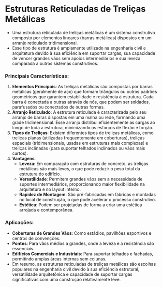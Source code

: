 # Estruturas Reticuladas de Treliças Metálicas
- Uma estrutura reticulada de treliças metálicas é um sistema construtivo composto por elementos lineares (barras metálicas) dispostos em um arranjo reticulado tridimensional.
- Esse tipo de estrutura é amplamente utilizado na engenharia civil e arquitetura devido à sua eficiência em suportar cargas, sua capacidade de vencer grandes vãos sem apoios intermediários e sua leveza comparada a outros sistemas construtivos.

### Principais Características:
1. **Elementos Principais**: As treliças metálicas são compostas por barras metálicas (geralmente de aço) que formam triângulos ou outros padrões geométricos que garantem estabilidade e resistência à estrutura. Cada barra é conectada a outras através de nós, que podem ser soldados, parafusados ou conectados de outras formas.
2. **Arranjo Reticulado**: A estrutura reticulada é caracterizada pelo seu arranjo de barras dispostas em uma malha ou rede, formando uma grade tridimensional. Esse arranjo distribui eficientemente as cargas ao longo de toda a estrutura, minimizando os esforços de flexão e torção.
3. **Tipos de Treliças**: Existem diferentes tipos de treliças metálicas, como treliças planas (utilizadas frequentemente em coberturas), treliças espaciais (tridimensionais, usadas em estruturas mais complexas) e treliças inclinadas (para suportar telhados inclinados ou vãos mais curtos).
4. **Vantagens**:
   - **Leveza**: Em comparação com estruturas de concreto, as treliças metálicas são mais leves, o que pode reduzir o peso total da estrutura do edifício.
   - **Versatilidade**: Permitem grandes vãos sem a necessidade de suportes intermediários, proporcionando maior flexibilidade na arquitetura e no layout interno.
   - **Rapidez de Montagem**: São pré-fabricadas em fábricas e montadas no local de construção, o que pode acelerar o processo construtivo.
   - **Estética**: Podem ser projetadas de forma a criar uma estética arrojada e contemporânea.
### Aplicações:
- **Coberturas de Grandes Vãos**: Como estádios, pavilhões esportivos e centros de convenções.
- **Pontes**: Para vãos médios a grandes, onde a leveza e a resistência são essenciais.
- **Edifícios Comerciais e Industriais**: Para suportar telhados e fachadas, permitindo amplas áreas internas sem colunas.
- Em resumo, as estruturas reticuladas de treliças metálicas são escolhas populares na engenharia civil devido à sua eficiência estrutural, versatilidade arquitetônica e capacidade de suportar cargas significativas com uma construção relativamente leve.